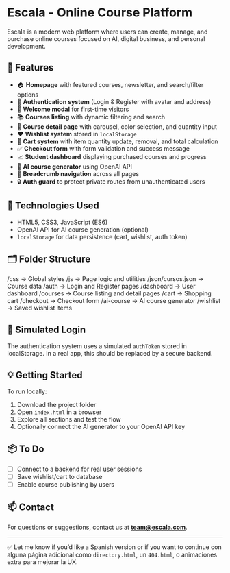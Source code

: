 # Escala - Online Course Platform

Escala is a modern web platform where users can create, manage, and purchase online courses focused on AI, digital business, and personal development.

## 🧠 Features

- 🏠 **Homepage** with featured courses, newsletter, and search/filter options
- 👤 **Authentication system** (Login & Register with avatar and address)
- 🎁 **Welcome modal** for first-time visitors
- 📚 **Courses listing** with dynamic filtering and search
- 🎨 **Course detail page** with carousel, color selection, and quantity input
- ❤️ **Wishlist system** stored in `localStorage`
- 🛒 **Cart system** with item quantity update, removal, and total calculation
- ✅ **Checkout form** with form validation and success message
- 📈 **Student dashboard** displaying purchased courses and progress
- 🤖 **AI course generator** using OpenAI API
- 🧭 **Breadcrumb navigation** across all pages
- 🔒 **Auth guard** to protect private routes from unauthenticated users

## 🚀 Technologies Used

- HTML5, CSS3, JavaScript (ES6)
- OpenAI API for AI course generation (optional)
- `localStorage` for data persistence (cart, wishlist, auth token)

## 🗂️ Folder Structure

/css → Global styles
/js → Page logic and utilities
/json/cursos.json → Course data
/auth → Login and Register pages
/dashboard → User dashboard
/courses → Course listing and detail pages
/cart → Shopping cart
/checkout → Checkout form
/ai-course → AI course generator
/wishlist → Saved wishlist items

## 🔐 Simulated Login

The authentication system uses a simulated `authToken` stored in localStorage. In a real app, this should be replaced by a secure backend.

## 💡 Getting Started

To run locally:

1. Download the project folder
2. Open `index.html` in a browser
3. Explore all sections and test the flow
4. Optionally connect the AI generator to your OpenAI API key

## 📦 To Do

- [ ] Connect to a backend for real user sessions
- [ ] Save wishlist/cart to database
- [ ] Enable course publishing by users

## 📫 Contact

For questions or suggestions, contact us at **team@escala.com**.

---

✅ Let me know if you’d like a Spanish version or if you want to continue con alguna página adicional como `directory.html`, un `404.html`, o animaciones extra para mejorar la UX.
